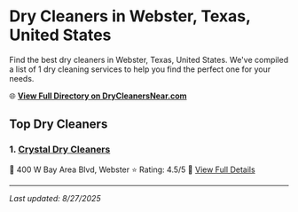 # Dry Cleaners in Webster, Texas, United States

Find the best dry cleaners in Webster, Texas, United States. We've compiled a list of 1 dry cleaning services to help you find the perfect one for your needs.

🌐 **[View Full Directory on DryCleanersNear.com](https://drycleanersnear.com/city/US/Texas/Webster)**

## Top Dry Cleaners

### 1. [Crystal Dry Cleaners](https://drycleanersnear.com/dryCleaner/68a3db80e0c395148228c25b/crystal-dry-cleaners)
📍 400 W Bay Area Blvd, Webster
⭐ Rating: 4.5/5
🔗 [View Full Details](https://drycleanersnear.com/dryCleaner/68a3db80e0c395148228c25b/crystal-dry-cleaners)


---

*Last updated: 8/27/2025*
